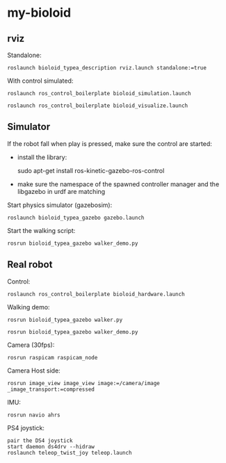 my-bioloid
==========

## rviz

Standalone:

    roslaunch bioloid_typea_description rviz.launch standalone:=true

With control simulated:

    roslaunch ros_control_boilerplate bioloid_simulation.launch

    roslaunch ros_control_boilerplate bioloid_visualize.launch

## Simulator

If the robot fall when play is pressed, make sure the control are started:
 - install the library:

    sudo apt-get install ros-kinetic-gazebo-ros-control

 - make sure the namespace of the spawned controller manager and the libgazebo in urdf are matching

Start physics simulator (gazebosim):

    roslaunch bioloid_typea_gazebo gazebo.launch

Start the walking script:

    rosrun bioloid_typea_gazebo walker_demo.py

## Real robot

Control:

    roslaunch ros_control_boilerplate bioloid_hardware.launch

Walking demo:

    rosrun bioloid_typea_gazebo walker.py

    rosrun bioloid_typea_gazebo walker_demo.py

Camera (30fps):

    rosrun raspicam raspicam_node

Camera Host side:

    rosrun image_view image_view image:=/camera/image _image_transport:=compressed

IMU:

    rosrun navio ahrs

PS4 joystick:

    pair the DS4 joystick
    start daemon ds4drv --hidraw
    roslaunch teleop_twist_joy teleop.launch


